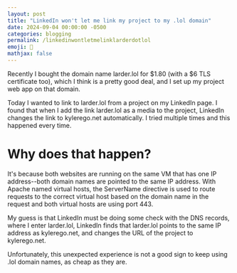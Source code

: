 ```yaml
---
layout: post
title: "LinkedIn won't let me link my project to my .lol domain"
date: 2024-09-04 00:00:00 -0500
categories: blogging
permalink: /linkedinwontletmelinklarderdotlol
emoji: 🤔
mathjax: false
---
```


Recently I bought the domain name larder.lol for $1.80 (with a $6 TLS certificate too), which I think is a pretty good deal, and I set up my project web app on that domain.

Today I wanted to link to larder.lol from a project on my LinkedIn page. I found that when I add the link larder.lol as a media to the project, LinkedIn changes the link to kylerego.net automatically. I tried multiple times and this happened every time.

# Why does that happen?

It's because both websites are running on the same VM that has one IP address--both domain names are pointed to the same IP address. With Apache named virtual hosts, the ServerName directive is used to route requests to the correct virtual host based on the domain name in the request and both virtual hosts are using port 443.

My guess is that LinkedIn must be doing some check with the DNS records, where I enter larder.lol, LinkedIn finds that larder.lol points to the same IP address as kylerego.net, and changes the URL of the project to kylerego.net.

Unfortunately, this unexpected experience is not a good sign to keep using .lol domain names, as cheap as they are.

